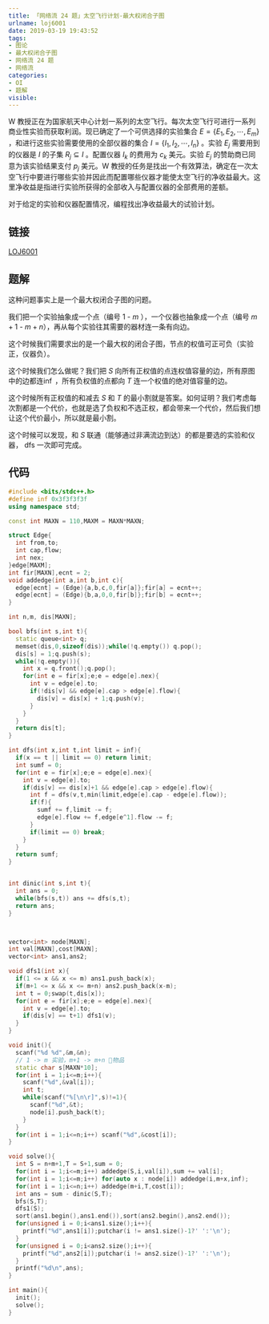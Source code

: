 ```yaml
---
title: 「网络流 24 题」太空飞行计划-最大权闭合子图
urlname: loj6001
date: 2019-03-19 19:43:52
tags:
- 图论
- 最大权闭合子图
- 网络流 24 题
- 网络流
categories:
- OI
- 题解
visible:
---
```



W 教授正在为国家航天中心计划一系列的太空飞行。每次太空飞行可进行一系列商业性实验而获取利润。现已确定了一个可供选择的实验集合 $E = \{ E_1, E_2, \cdots, E_m \}$ ，和进行这些实验需要使用的全部仪器的集合 $I = \{ I_1, I_2, \cdots, I_n \}$ 。实验 $E_j$ 需要用到的仪器是 $I$ 的子集 $R_j \subseteq I$ 。配置仪器 $I_k$ 的费用为 $c_k$ 美元。实验 $E_j$ 的赞助商已同意为该实验结果支付 $p_j$ 美元。W 教授的任务是找出一个有效算法，确定在一次太空飞行中要进行哪些实验并因此而配置哪些仪器才能使太空飞行的净收益最大。这里净收益是指进行实验所获得的全部收入与配置仪器的全部费用的差额。

对于给定的实验和仪器配置情况，编程找出净收益最大的试验计划。

<!-- more -->

## 链接

[LOJ6001](https://loj.ac/problem/6001)

## 题解

这种问题事实上是一个最大权闭合子图的问题。

我们把一个实验抽象成一个点（编号 $1$ - $m$ ），一个仪器也抽象成一个点（编号 $m+1$ - $m+n$），再从每个实验往其需要的器材连一条有向边。

这个时候我们需要求出的是一个最大权的闭合子图，节点的权值可正可负（实验正，仪器负）。

这个时候我们怎么做呢？我们把 $S$ 向所有正权值的点连权值容量的边，所有原图中的边都连$\inf$ ，所有负权值的点都向 $T$ 连一个权值的绝对值容量的边。

这个时候所有正权值的和减去 $S$ 和 $T$ 的最小割就是答案。如何证明？我们考虑每次割都是一个代价，也就是选了负权和不选正权，都会带来一个代价，然后我们想让这个代价最小，所以就是最小割。

这个时候可以发现，和 $S$ 联通（能够通过非满流边到达）的都是要选的实验和仪器， dfs 一次即可完成。

## 代码

```cpp
#include <bits/stdc++.h>
#define inf 0x3f3f3f3f
using namespace std;

const int MAXN = 110,MAXM = MAXN*MAXN;

struct Edge{
  int from,to;
  int cap,flow;
  int nex;
}edge[MAXM];
int fir[MAXN],ecnt = 2;
void addedge(int a,int b,int c){
  edge[ecnt] = (Edge){a,b,c,0,fir[a]};fir[a] = ecnt++;
  edge[ecnt] = (Edge){b,a,0,0,fir[b]};fir[b] = ecnt++;
}

int n,m, dis[MAXN];

bool bfs(int s,int t){
  static queue<int> q;
  memset(dis,0,sizeof(dis));while(!q.empty()) q.pop();
  dis[s] = 1;q.push(s);
  while(!q.empty()){
    int x = q.front();q.pop();
    for(int e = fir[x];e;e = edge[e].nex){
      int v = edge[e].to;
      if(!dis[v] && edge[e].cap > edge[e].flow){
        dis[v] = dis[x] + 1;q.push(v);
      }
    }
  }
  return dis[t];
}

int dfs(int x,int t,int limit = inf){
  if(x == t || limit == 0) return limit;
  int sumf = 0;
  for(int e = fir[x];e;e = edge[e].nex){
    int v = edge[e].to;
    if(dis[v] == dis[x]+1 && edge[e].cap > edge[e].flow){
      int f = dfs(v,t,min(limit,edge[e].cap - edge[e].flow));
      if(f){
        sumf += f,limit -= f;
        edge[e].flow += f,edge[e^1].flow -= f;
      }
      if(limit == 0) break;
    }
  }
  return sumf;
}


int dinic(int s,int t){
  int ans = 0;
  while(bfs(s,t)) ans += dfs(s,t);
  return ans;
}



vector<int> node[MAXN];
int val[MAXN],cost[MAXN];
vector<int> ans1,ans2;

void dfs1(int x){
  if(1 <= x && x <= m) ans1.push_back(x);
  if(m+1 <= x && x <= m+n) ans2.push_back(x-m);
  int t = 0;swap(t,dis[x]);
  for(int e = fir[x];e;e = edge[e].nex){
    int v = edge[e].to;
    if(dis[v] == t+1) dfs1(v);
  }
}

void init(){
  scanf("%d %d",&m,&n);
  // 1 -> m 实验，m+1 -> m+n 物品
  static char s[MAXN*10];
  for(int i = 1;i<=m;i++){
    scanf("%d",&val[i]);
    int t;
    while(scanf("%[\n\r]",s)!=1){
      scanf("%d",&t);
      node[i].push_back(t);
    }
  }
  for(int i = 1;i<=n;i++) scanf("%d",&cost[i]);
}

void solve(){
  int S = n+m+1,T = S+1,sum = 0;
  for(int i = 1;i<=m;i++) addedge(S,i,val[i]),sum += val[i];
  for(int i = 1;i<=m;i++) for(auto x : node[i]) addedge(i,m+x,inf);
  for(int i = 1;i<=n;i++) addedge(m+i,T,cost[i]);
  int ans = sum - dinic(S,T);
  bfs(S,T);
  dfs1(S);
  sort(ans1.begin(),ans1.end()),sort(ans2.begin(),ans2.end());
  for(unsigned i = 0;i<ans1.size();i++){
    printf("%d",ans1[i]);putchar(i != ans1.size()-1?' ':'\n');
  }
  for(unsigned i = 0;i<ans2.size();i++){
    printf("%d",ans2[i]);putchar(i != ans2.size()-1?' ':'\n');
  }
  printf("%d\n",ans);
}

int main(){
  init();
  solve();
}
```


